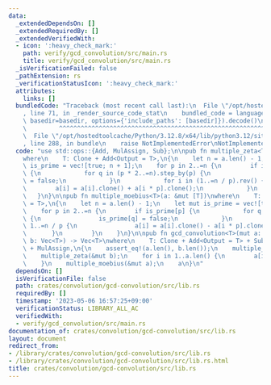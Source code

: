 ```yaml
---
data:
  _extendedDependsOn: []
  _extendedRequiredBy: []
  _extendedVerifiedWith:
  - icon: ':heavy_check_mark:'
    path: verify/gcd_convolution/src/main.rs
    title: verify/gcd_convolution/src/main.rs
  _isVerificationFailed: false
  _pathExtension: rs
  _verificationStatusIcon: ':heavy_check_mark:'
  attributes:
    links: []
  bundledCode: "Traceback (most recent call last):\n  File \"/opt/hostedtoolcache/Python/3.12.8/x64/lib/python3.12/site-packages/onlinejudge_verify/documentation/build.py\"\
    , line 71, in _render_source_code_stat\n    bundled_code = language.bundle(stat.path,\
    \ basedir=basedir, options={'include_paths': [basedir]}).decode()\n          \
    \         ^^^^^^^^^^^^^^^^^^^^^^^^^^^^^^^^^^^^^^^^^^^^^^^^^^^^^^^^^^^^^^^^^^^^^^^^^^^^^^^^^\n\
    \  File \"/opt/hostedtoolcache/Python/3.12.8/x64/lib/python3.12/site-packages/onlinejudge_verify/languages/rust.py\"\
    , line 288, in bundle\n    raise NotImplementedError\nNotImplementedError\n"
  code: "use std::ops::{Add, MulAssign, Sub};\n\npub fn multiple_zeta<T>(a: &mut [T])\n\
    where\n    T: Clone + Add<Output = T>,\n{\n    let n = a.len() - 1;\n    let mut\
    \ is_prime = vec![true; n + 1];\n    for p in 2..=n {\n        if is_prime[p]\
    \ {\n            for q in (p * 2..=n).step_by(p) {\n                is_prime[q]\
    \ = false;\n            }\n            for i in (1..=n / p).rev() {\n        \
    \        a[i] = a[i].clone() + a[i * p].clone();\n            }\n        }\n \
    \   }\n}\n\npub fn multiple_moebius<T>(a: &mut [T])\nwhere\n    T: Clone + Sub<Output\
    \ = T>,\n{\n    let n = a.len() - 1;\n    let mut is_prime = vec![true; n + 1];\n\
    \    for p in 2..=n {\n        if is_prime[p] {\n            for q in (p * 2..=n).step_by(p)\
    \ {\n                is_prime[q] = false;\n            }\n            for i in\
    \ 1..=n / p {\n                a[i] = a[i].clone() - a[i * p].clone();\n     \
    \       }\n        }\n    }\n}\n\npub fn gcd_convolution<T>(mut a: Vec<T>, mut\
    \ b: Vec<T>) -> Vec<T>\nwhere\n    T: Clone + Add<Output = T> + Sub<Output = T>\
    \ + MulAssign,\n{\n    assert_eq!(a.len(), b.len());\n    multiple_zeta(&mut a);\n\
    \    multiple_zeta(&mut b);\n    for i in 1..a.len() {\n        a[i] *= b[i].clone();\n\
    \    }\n    multiple_moebius(&mut a);\n    a\n}\n"
  dependsOn: []
  isVerificationFile: false
  path: crates/convolution/gcd-convolution/src/lib.rs
  requiredBy: []
  timestamp: '2023-05-06 16:57:25+09:00'
  verificationStatus: LIBRARY_ALL_AC
  verifiedWith:
  - verify/gcd_convolution/src/main.rs
documentation_of: crates/convolution/gcd-convolution/src/lib.rs
layout: document
redirect_from:
- /library/crates/convolution/gcd-convolution/src/lib.rs
- /library/crates/convolution/gcd-convolution/src/lib.rs.html
title: crates/convolution/gcd-convolution/src/lib.rs
---
```

